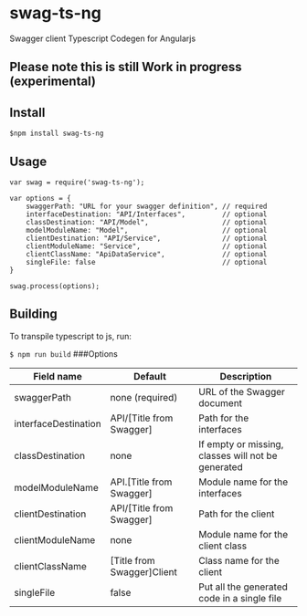 # swag-ts-ng
Swagger client Typescript Codegen for Angularjs


## Please note this is still Work in progress (experimental)

## Install

    $npm install swag-ts-ng


## Usage

    var swag = require('swag-ts-ng');

    var options = {
        swaggerPath: "URL for your swagger definition", // required
        interfaceDestination: "API/Interfaces",         // optional
        classDestination: "API/Model",                  // optional
        modelModuleName: "Model",                       // optional
        clientDestination: "API/Service",               // optional
        clientModuleName: "Service",                    // optional
        clientClassName: "ApiDataService",              // optional
        singleFile: false                               // optional
    }

    swag.process(options);

## Building
To transpile typescript to js, run:

  `$ npm run build`
###Options

| Field name          | Default                    | Description                                        |
|---------------------|----------------------------|----------------------------------------------------|
| swaggerPath         | none (required)            | URL of the Swagger document                        |
| interfaceDestination| API/[Title from Swagger]   | Path for the interfaces                            |
| classDestination    | none                       | If empty or missing, classes will not be generated |
| modelModuleName     | API.[Title from Swagger]   | Module name for the interfaces                     |
| clientDestination   | API/[Title from Swagger]   | Path for the client                                |
| clientModuleName    | none                       | Module name for the client class                   |
| clientClassName     | [Title from Swagger]Client | Class name for the client                          |
| singleFile          | false                      | Put all the generated code in a single file        |
